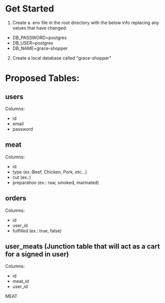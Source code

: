 # Get Started

1. Create a .env file in the root directory with the below info replacing any values that have changed:

- DB_PASSWORD=postgres
- DB_USER=postgres
- DB_NAME=grace-shopper

2. Create a local database called "grace-shopper"

# Proposed Tables:

## users

Columns:

- id
- email
- password

## meat

Columns:

- id
- type (ex.:Beef, Chicken, Pork, etc...)
- cut (ex.:)
- preparation (ex.: raw, smoked, marinated)

## orders

Columns:

- id
- user_id
- fulfilled (ex.: true, false)

## user_meats (Junction table that will act as a cart for a signed in user)

Columns:

- id
- meat_id
- user_id

MEAT
